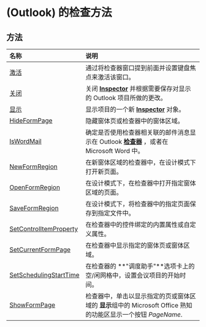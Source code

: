 
# (Outlook) 的检查方法

## 方法



|**名称**|**说明**|
|:-----|:-----|
|[激活](d7784df0-b595-6f5a-2195-27ad021db6de.md)|通过将检查器窗口提到前面并设置键盘焦点来激活该窗口。|
|[关闭](de821cf4-72f8-ba62-3d8d-96548db0b4a0.md)|关闭  **[Inspector](d7384756-669c-0549-1032-c3b864187994.md)** 并根据需要保存对显示的 Outlook 项目所做的更改。|
|[显示](49d97f21-ab8c-de1b-1fbd-9bbabe618d98.md)|显示项目的一个新  **[Inspector](d7384756-669c-0549-1032-c3b864187994.md)** 对象。|
|[HideFormPage](fbb0fec9-5a23-50f8-0be6-3d264859f327.md)|隐藏窗体页或检查器中的窗体区域。|
|[IsWordMail](f6c588f1-90b0-53e8-fd54-068a93a5f824.md)|确定是否使用检查器相关联的邮件消息显示在 Outlook **[检查器](d7384756-669c-0549-1032-c3b864187994.md)** ，或者在 Microsoft Word 中。|
|[NewFormRegion](a8f3c116-6e90-ce85-d160-2b48798b45cf.md)|在新窗体区域的检查器中，在设计模式下打开新页面。|
|[OpenFormRegion](c574d034-6c8e-388b-f93f-cf899db24ae6.md)|在设计模式下，在检查器中打开指定窗体区域的页面。|
|[SaveFormRegion](8ed73f85-3f6e-11bb-cc6f-c5c2668e5eb2.md)|在设计模式下，将检查器中的指定页面保存到指定文件中。|
|[SetControlItemProperty](90bb0dbf-c47e-9d75-182c-59c3e2384db2.md)|在检查器中的控件绑定的内置属性或自定义属性。|
|[SetCurrentFormPage](a0e11ca9-d5be-cec9-ad78-bfbaec1b92d6.md)|在检查器中显示指定的窗体页或窗体区域。|
|[SetSchedulingStartTime](22e6358a-9dba-7edb-fc5f-3a2a7326bece.md)|在检查器的 **"调度助手"**选项卡上的空/闲网格中，设置会议项目的开始时间。|
|[ShowFormPage](d31a4df6-7b94-5eb4-8ec9-5a03dcaae53a.md)|检查器中，单击以显示指定的页或窗体区域的 **显示**组中的 Microsoft Office 熟知的功能区显示一个按钮 _PageName_.|
